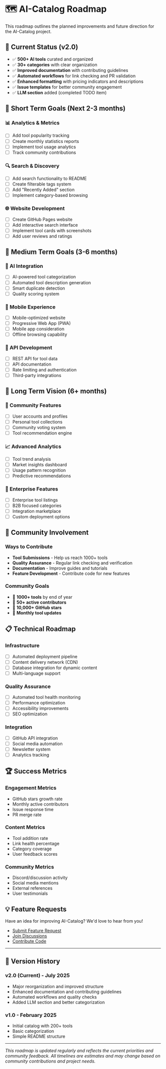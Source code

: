 # 🗺️ AI-Catalog Roadmap

This roadmap outlines the planned improvements and future direction for the AI-Catalog project.

## 🎯 Current Status (v2.0)

- ✅ **500+ AI tools** curated and organized
- ✅ **30+ categories** with clear organization  
- ✅ **Improved documentation** with contributing guidelines
- ✅ **Automated workflows** for link checking and PR validation
- ✅ **Enhanced formatting** with pricing indicators and descriptions
- ✅ **Issue templates** for better community engagement
- ✅ **LLM section** added (completed TODO item)

## 🚀 Short Term Goals (Next 2-3 months)

### 📊 Analytics & Metrics
- [ ] Add tool popularity tracking
- [ ] Create monthly statistics reports
- [ ] Implement tool usage analytics
- [ ] Track community contributions

### 🔍 Search & Discovery
- [ ] Add search functionality to README
- [ ] Create filterable tags system
- [ ] Add "Recently Added" section
- [ ] Implement category-based browsing

### 🌐 Website Development
- [ ] Create GitHub Pages website
- [ ] Add interactive search interface
- [ ] Implement tool cards with screenshots
- [ ] Add user reviews and ratings

## 🎯 Medium Term Goals (3-6 months)

### 🤖 AI Integration
- [ ] AI-powered tool categorization
- [ ] Automated tool description generation
- [ ] Smart duplicate detection
- [ ] Quality scoring system

### 📱 Mobile Experience
- [ ] Mobile-optimized website
- [ ] Progressive Web App (PWA)
- [ ] Mobile app consideration
- [ ] Offline browsing capability

### 🔗 API Development
- [ ] REST API for tool data
- [ ] API documentation
- [ ] Rate limiting and authentication
- [ ] Third-party integrations

## 🔮 Long Term Vision (6+ months)

### 🌟 Community Features
- [ ] User accounts and profiles
- [ ] Personal tool collections
- [ ] Community voting system
- [ ] Tool recommendation engine

### 📈 Advanced Analytics
- [ ] Tool trend analysis
- [ ] Market insights dashboard
- [ ] Usage pattern recognition
- [ ] Predictive recommendations

### 🏢 Enterprise Features
- [ ] Enterprise tool listings
- [ ] B2B focused categories
- [ ] Integration marketplace
- [ ] Custom deployment options

## 🤝 Community Involvement

### Ways to Contribute
- **Tool Submissions** - Help us reach 1000+ tools
- **Quality Assurance** - Regular link checking and verification
- **Documentation** - Improve guides and tutorials
- **Feature Development** - Contribute code for new features

### Community Goals
- 🎯 **1000+ tools** by end of year
- 🎯 **50+ active contributors**
- 🎯 **10,000+ GitHub stars**
- 🎯 **Monthly tool updates**

## 📋 Technical Roadmap

### Infrastructure
- [ ] Automated deployment pipeline
- [ ] Content delivery network (CDN)
- [ ] Database integration for dynamic content
- [ ] Multi-language support

### Quality Assurance
- [ ] Automated tool health monitoring
- [ ] Performance optimization
- [ ] Accessibility improvements
- [ ] SEO optimization

### Integration
- [ ] GitHub API integration
- [ ] Social media automation
- [ ] Newsletter system
- [ ] Analytics tracking

## 🏆 Success Metrics

### Engagement Metrics
- GitHub stars growth rate
- Monthly active contributors
- Issue response time
- PR merge rate

### Content Metrics
- Tool addition rate
- Link health percentage
- Category coverage
- User feedback scores

### Community Metrics
- Discord/discussion activity
- Social media mentions
- External references
- User testimonials

## 💡 Feature Requests

Have an idea for improving AI-Catalog? We'd love to hear from you!

- [Submit Feature Request](https://github.com/mehmetkahya0/AI-Catalog/issues/new?template=feature_request.md)
- [Join Discussions](https://github.com/mehmetkahya0/AI-Catalog/discussions)
- [Contribute Code](https://github.com/mehmetkahya0/AI-Catalog/blob/main/CONTRIBUTING.md)

---

## 📅 Version History

### v2.0 (Current) - July 2025
- Major reorganization and improved structure
- Enhanced documentation and contributing guidelines
- Automated workflows and quality checks
- Added LLM section and better categorization

### v1.0 - February 2025
- Initial catalog with 200+ tools
- Basic categorization
- Simple README structure

---

*This roadmap is updated regularly and reflects the current priorities and community feedback. All timelines are estimates and may change based on community contributions and project needs.*

